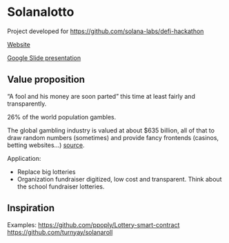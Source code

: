 # Solanalotto
Project developed for https://github.com/solana-labs/defi-hackathon

[Website](https://arrowana.github.io/solanalotto/)

[Google Slide presentation](https://docs.google.com/presentation/d/1SuXkktspr3aomyPVLNghnFF5LWCSqLPK9wRp1TJK5g0) 

## Value proposition
“A fool and his money are soon parted” this time at least fairly and transparently.

26% of the world population gambles.

The global gambling industry is valued at about $635 billion, all of that to draw random numbers (sometimes) and provide fancy frontends (casinos, betting websites…) [source](https://www.casino.org/features/gambling-statistics/).

Application:
- Replace big lotteries
- Organization fundraiser digitized, low cost and transparent. Think about the school fundraiser lotteries.

## Inspiration
Examples:
https://github.com/ppoply/Lottery-smart-contract
https://github.com/turnyay/solanaroll
